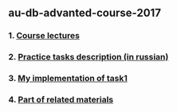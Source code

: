 ## au-db-advanted-course-2017

### 1. [Course lectures](/pres/lec)  
### 2. [Practice tasks description (in russian)](/pres/prac)
### 3. [My implementation of task1](/bmse/engine)
### 4. [Part of related materials](/pres/lit)

